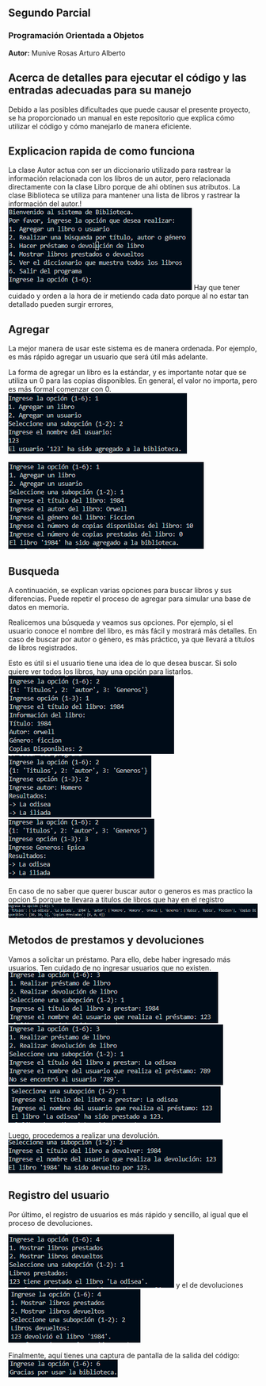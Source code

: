 <!--notas-->
## Segundo Parcial

### Programación Orientada a Objetos

**Autor:** Munive Rosas Arturo Alberto

## Acerca de detalles para ejecutar el código y las entradas adecuadas para su manejo
Debido a las posibles dificultades que puede causar el presente proyecto, se ha proporcionado un manual en este repositorio que explica cómo utilizar el código y cómo manejarlo de manera eficiente. 

## Explicacion rapida de como funciona
La clase Autor actua con ser un diccionario utilizado para rastrear la información relacionada con los libros de un autor, pero relacionada directamente con la clase Libro porque de ahi obtinen sus atributos. La clase Biblioteca se utiliza para mantener una lista de libros y rastrear la información del autor.!![Alt text](image-3.png)
Hay que tener cuidado y orden a la hora de ir metiendo cada dato porque al no estar tan detallado pueden surgir errores, 

## Agregar
La mejor manera de usar este sistema es de manera ordenada. Por ejemplo, es más rápido agregar un usuario que será útil más adelante.

La forma de agregar un libro es la estándar, y es importante notar que se utiliza un 0 para las copias disponibles. En general, el valor no importa, pero es más formal comenzar con 0.
![Alt text](image-4.png)

![Alt text](image-5.png)

## Busqueda
A continuación, se explican varias opciones para buscar libros y sus diferencias. Puede repetir el proceso de agregar para simular una base de datos en memoria.

Realicemos una búsqueda y veamos sus opciones. Por ejemplo, si el usuario conoce el nombre del libro, es más fácil y mostrará más detalles. En caso de buscar por autor o género, es más práctico, ya que llevará a títulos de libros registrados.

Esto es útil si el usuario tiene una idea de lo que desea buscar. Si solo quiere ver todos los libros, hay una opción para listarlos. ![Alt text](image-6.png)
![Alt text](image-7.png) ![Alt text](image-8.png)

En caso de no saber que querer buscar autor o generos es mas practico la opcion 5 porque te llevara a titulos de libros que hay en el registro ![Alt text](image-9.png)

## Metodos de prestamos y devoluciones
Vamos a solicitar un préstamo. Para ello, debe haber ingresado más usuarios. Ten cuidado de no ingresar usuarios que no existen. ![Alt text](image-10.png)
![Alt text](image-11.png)
![Alt text](image-12.png) 

Luego, procedemos a realizar una devolución. ![Alt text](image-13.png)
## Registro del usuario
Por último, el registro de usuarios es más rápido y sencillo, al igual que el proceso de devoluciones.

![Alt text](image-14.png) y el de devoluciones ![Alt text](image-15.png)

Finalmente, aquí tienes una captura de pantalla de la salida del código: ![Alt text](image-16.png)